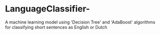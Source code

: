 # LanguageClassifier-
A machine learning model using 'Decision Tree' and 'AdaBoost' algorithms for classifying short sentences as English or Dutch
